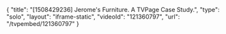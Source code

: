{
    "title": "[1508429236] Jerome's Furniture. A TVPage Case Study.",
    "type": "solo",
    "layout": "iframe-static",
    "videoId": "121360797",
    "url": "\/tvpembed\/121360797"
}